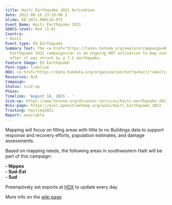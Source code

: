 ```yaml
---
title: Haiti Earthquake 2021 Activation
date: 2021-08-16 23:19:00 Z
Glide: EQ-2021-000116-HTI
Event Name: Haiti Earthquake 2021
GDACS-level: Red (3.0)
Country:
- Haiti
Event type: EQ Earthquake
Summary Text: The <a href="https://tasks.hotosm.org/explore?campaign=Haiti%20Earthquake%202021">Haiti
  Earthquake 2021 campaign</a> is an ongoing HOT activation to map southeastern Haiti
  after it was struck by a 7.2 earthquake.
Feature Image: EQ Earthquake
Post-type: timeline
HDX: <a href="https://data.humdata.org/organization/hot?q=haiti">Haiti</a>
Resources: N/A
Campaign: 
Status: size-up
Phase: 
Timeline: 'August 14, 2021 - '
Size-up: https://www.hotosm.org/disaster-services/haiti-earthquake-2021-size-up/
Wiki-page: https://wiki.openstreetmap.org/wiki/Haiti_Earthquake_2021
Tracking: haitieq2021
Report: available
---
```


Mapping will focus on filling areas with little to no Buildings data to support response and recovery efforts, population estimates, and damage assessments.

Based on mapping needs, the following areas in southwestern Haiti will be part of this campaign:

<strong>- Nippes</strong><br>
<strong>- Sud-Est</strong><br>
<strong>- Sud</strong><br>

Preemptively set exports at <a href="https://data.humdata.org/organization/hot?q=haiti">HDX</a> to update every day.

More info on the <a href="https://wiki.openstreetmap.org/wiki/Haiti_Earthquake_2021">wiki page</a> 